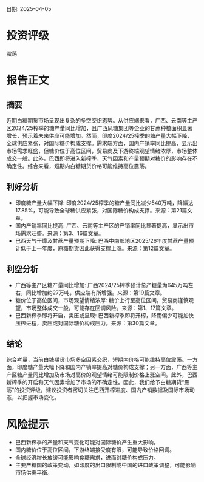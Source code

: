 
日期: 2025-04-05

# 投资评级

震荡

# 报告正文

## 摘要

近期白糖期货市场呈现出复杂的多空交织态势。从供应端来看，广西、云南等主产区2024/25榨季的糖产量同比增加，且广西凤糖集团等企业的甘蔗种植面积显著增长，预示着未来供应可能增加。然而，印度2024/25榨季的糖产量大幅下降，全球供应紧张，对国际糖价构成支撑。需求端方面，国内产销率同比提高，显示出市场需求旺盛，但糖价位于高位区间，贸易商及下游终端观望情绪浓厚，市场整体成交一般。此外，巴西即将进入新榨季，天气因素和产量预期对糖价的影响存在不确定性。综合来看，短期内白糖期货价格可能维持高位震荡。

## 利好分析

* 印度糖产量大幅下降: 印度2024/25榨季的糖产量同比减少540万吨，降幅达17.85%，可能导致全球糖供应紧张，对国际糖价构成支撑。来源：第21篇文章。
* 国内产销率同比提高: 广西、云南等主产区的产销率同比显著提高，显示出市场需求旺盛。来源：第3、16篇文章。
* 巴西天气干燥及甘蔗产量预期下降: 巴西中南部地区2025/26年度甘蔗产量预计低于上一年度，原糖期货因此获得支撑上涨。来源：第12篇文章。

## 利空分析

* 广西等主产区糖产量同比增加: 广西2024/25榨季预计总产糖量为645万吨左右，同比增加约27万吨，供应端有所增强。来源：第19篇文章。
* 糖价位于高位区间，市场观望情绪浓厚: 糖价上行至高位区间，贸易商谨慎观望，市场整体成交一般，可能存在回调风险。来源：第1、17篇文章。
* 巴西新榨季即将开启，卖压或显现: 巴西新榨季即将开榨，降雨偏少可能加快压榨进程，卖压或对国际糖价构成压力。来源：第30篇文章。

## 结论

综合考量，当前白糖期货市场多空因素交织，短期内价格可能维持高位震荡。一方面，印度糖产量大幅下降和国内产销率提高对糖价构成支撑；另一方面，广西等主产区糖产量同比增加及市场对高价的观望情绪可能限制价格上涨空间。此外，巴西新榨季的开启和天气因素增加了市场的不确定性。因此，我们给予白糖期货“震荡”的投资评级，建议投资者密切关注巴西开榨进度、国内产销数据及国际市场动态，以把握市场变化。

# 风险提示

* 巴西新榨季的产量和天气变化可能对国际糖价产生重大影响。
* 国内糖价位于高位区间，下游终端接受度有限，可能导致价格回调。
* 全球经济增长放缓可能影响食糖需求，进而对糖价构成压力。
* 主要产糖国的政策变动，如印度的出口限制或中国的进口政策调整，可能影响市场供需平衡。
